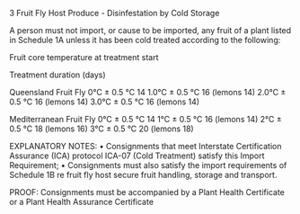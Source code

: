 3
Fruit Fly Host Produce - Disinfestation by Cold Storage

A person must not import, or cause to be imported, any fruit of a plant listed in Schedule
1A unless it has been cold treated according to the following:

Fruit core temperature at
treatment start

Treatment duration (days)

Queensland Fruit Fly
0°C ± 0.5 °C
14
1.0°C ± 0.5 °C
16 (lemons 14)
2.0°C ± 0.5 °C
16 (lemons 14)
3.0°C ± 0.5 °C
16 (lemons 14)

Mediterranean Fruit Fly
0°C ± 0.5 °C
14
1°C ± 0.5 °C
16 (lemons 14)
2°C ± 0.5 °C
18 (lemons 16)
3°C ± 0.5 °C
20 (lemons 18)

EXPLANATORY NOTES:
•
Consignments that meet Interstate Certification Assurance (ICA) protocol ICA-07
(Cold Treatment) satisfy this Import Requirement;
•
Consignments must also satisfy the import requirements of Schedule 1B re fruit fly
host secure fruit handling, storage and transport.

PROOF:
Consignments must be accompanied by a Plant Health Certificate or a
Plant Health Assurance Certificate
